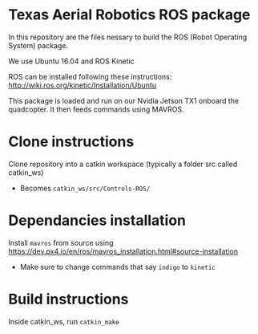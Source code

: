 # Texas Aerial Robotics ROS package 

In this repository are the files nessary to build the ROS (Robot Operating System) package. 

We use Ubuntu 16.04 and ROS Kinetic 

ROS can be installed following these instructions: http://wiki.ros.org/kinetic/Installation/Ubuntu 

This package is loaded and run on our Nvidia Jetson TX1 onboard the quadcopter. 
It then feeds commands using MAVROS. 

# Clone instructions 

Clone repository into a catkin workspace (typically a folder src called catkin_ws) 
* Becomes `catkin_ws/src/Controls-ROS/`

# Dependancies installation 

Install `mavros` from source using https://dev.px4.io/en/ros/mavros_installation.html#source-installation 
* Make sure to change commands that say `indigo` to `kinetic`

# Build instructions 

Inside catkin_ws, run `catkin_make`

